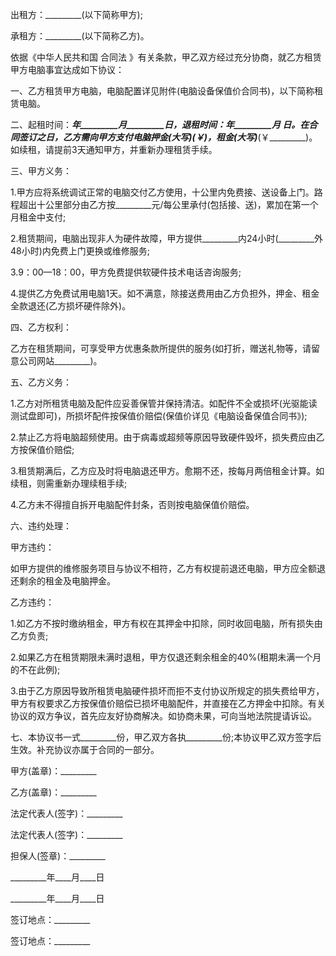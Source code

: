 
 


出租方：_________(以下简称甲方);


承租方：_________(以下简称乙方)。


依据《中华人民共和国
合同法
》有关条款，甲乙双方经过充分协商，就乙方租赁甲方电脑事宜达成如下协议：


一、乙方租赁甲方电脑，电脑配置详见附件(电脑设备保值价合同书)，以下简称租赁电脑。


二、起租时间：_________年_________月_________日，退租时间：_________年_________月 _________日。在合同签订之日，乙方需向甲方支付电脑押金(大写)_________(￥_________)，租金(大写)_________(￥_________)。如续租，请提前3天通知甲方，并重新办理租赁手续。


三、甲方义务：


1.甲方应将系统调试正常的电脑交付乙方使用，十公里内免费接、送设备上门。路程超出十公里部分由乙方按_________元/每公里承付(包括接、送)，累加在第一个月租金中支付;


2.租赁期间，电脑出现非人为硬件故障，甲方提供_________内24小时(_________外48小时)内免费上门更换或维修服务;


3.9：00—18：00，甲方免费提供软硬件技术电话咨询服务;


4.提供乙方免费试用电脑1天。如不满意，除接送费用由乙方负担外，押金、租金全款退还(乙方损坏硬件除外)。


四、乙方权利：


乙方在租赁期间，可享受甲方优惠条款所提供的服务(如打折，赠送礼物等，请留意公司网站_________)。


五、乙方义务：


1.乙方对所租赁电脑及配件应妥善保管并保持清洁。如配件不全或损坏(光驱能读测试盘即可)，所损坏配件按保值价赔偿(保值价详见《电脑设备保值合同书》);


2.禁止乙方将电脑超频使用。由于病毒或超频等原因导致硬件毁坏，损失费应由乙方按保值价赔偿;


3.租赁期满后，乙方应及时将电脑退还甲方。愈期不还，按每月两倍租金计算。如续租，则需重新办理续租手续;


4.乙方未不得擅自拆开电脑配件封条，否则按电脑保值价赔偿。


六、违约处理：


甲方违约：


如甲方提供的维修服务项目与协议不相符，乙方有权提前退还电脑，甲方应全额退还剩余的租金及电脑押金。


乙方违约：


1.如乙方不按时缴纳租金，甲方有权在其押金中扣除，同时收回电脑，所有损失由乙方负责;


2.如果乙方在租赁期限未满时退租，甲方仅退还剩余租金的40%(租期未满一个月的不在此例);


3.由于乙方原因导致所租赁电脑硬件损坏而拒不支付协议所规定的损失费给甲方，甲方有权要求乙方按保值价赔偿已损坏电脑配件，并直接在乙方押金中扣除。有关协议的双方争议，首先应友好协商解决。如协商未果，可向当地法院提请诉讼。


七、本协议书一式_________份，甲乙双方各执_________份;本协议甲乙双方签字后生效。补充协议亦属于合同的一部分。


甲方(盖章)：_________


乙方(盖章)：_________


法定代表人(签字)：_________


法定代表人(签字)：_________


担保人(签章)：_________


_________年____月____日


_________年____月____日


签订地点：_________


签订地点：_________
 


 

 
 
 
 
 
  


  
 

  


  


  
 
 
 
 

